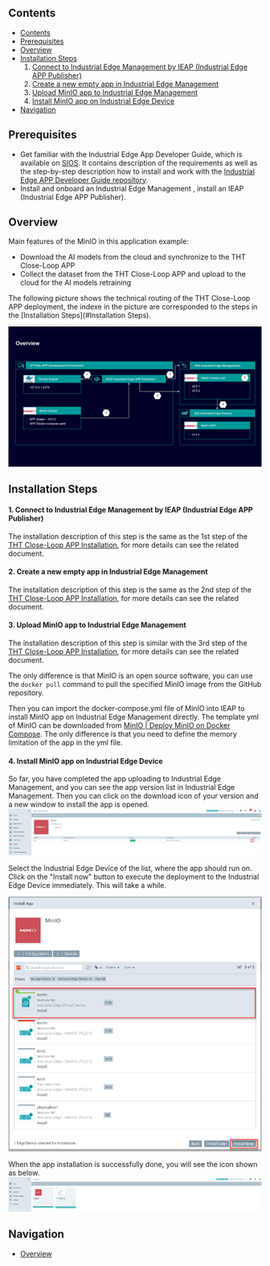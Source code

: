 ## Contents

- [Contents](#Contents)
- [Prerequisites](#Prerequisites)
- [Overview](#Overview)
- [Installation Steps](#Installation-Steps)
  1. [Connect to Industrial Edge Management by IEAP (Industrial Edge APP Publisher)](#1.-Connect-to-Industrial-Edge-Management-by-IEAP-(Industrial-Edge-APP-Publisher))
  2. [Create a new empty app in Industrial Edge Management](#2.-Create-a-new-empty-app-in-Industrial-Edge-Management)
  3. [Upload MinIO app to Industrial Edge Management](#3.-Upload-MinIO-app-to-Industrial-Edge-Management)
  4. [Install MinIO app on Industrial Edge Device](#4.-Install-MinIO-app-on-Industrial-Edge-Device)
- [Navigation](#navigation)



## Prerequisites

- Get familiar with the Industrial Edge App Developer Guide, which is available on [SIOS](https://support.industry.siemens.com/cs/ww/en/view/109795865). It contains description of the requirements as well as the step-by-step description how to install and work with the [Industrial Edge APP Developer Guide repository](https://github.com/industrial-edge/Developer-Guide-Hands-on-App).
- Install and onboard an Industrial Edge Management , install an IEAP (Industrial Edge APP Publisher).



## Overview

Main features of the MinIO in this application example:

- Download the AI models from the cloud and synchronize to the THT Close-Loop APP
- Collect the dataset from the THT Close-Loop APP and upload to the cloud for the AI models retraining

The following picture shows the technical routing of the THT Close-Loop APP deployment, the indexe in the picture are corresponded to the steps in the [Installation Steps](#Installation Steps).

![install_minio_overview](graphics/install_minio_overview.png)



## Installation Steps

#### 1. Connect to Industrial Edge Management by IEAP (Industrial Edge APP Publisher)

The installation description of this step is the same as the 1st step of the [THT Close-Loop APP Installation](./install_THT-Close-Loop-APP.md), for more details can see the related document.

#### 2. Create a new empty app in Industrial Edge Management

The installation description of this step is the same as the 2nd step of the [THT Close-Loop APP Installation](./install_THT-Close-Loop-APP.md), for more details can see the related document.

#### 3. Upload MinIO app to Industrial Edge Management

The installation description of this step is similar with the 3rd step of the [THT Close-Loop APP Installation](./install_THT-Close-Loop-APP.md), for more details can see the related document.

The only difference is that MinIO is an open source software, you can use the `docker pull` command to pull the specified MinIO image from the GitHub repository.

Then you can import the docker-compose.yml file of MinIO into IEAP to install MinIO app on Industrial Edge Management directly. The template yml of MinIO can be downloaded from [MinIO | Deploy MinIO on Docker Compose](https://docs.min.io/docs/deploy-minio-on-docker-compose.html). The only difference is that you need to define the memory limitation of the app in the yml file.

#### 4. Install MinIO app on Industrial Edge Device

So far, you have completed the app uploading to Industrial Edge Management, and you can see the app version list in Industrial Edge Management. Then you can click on the download icon of your version and a new window to install the app is opened. ![install_minio_step4-1](graphics/install_minio_step4-1.png)

Select the Industrial Edge Device of the list, where the app should run on. Click on the "Install now" button to execute the deployment to the Industrial Edge Device immediately. This will take a while.

<img src="graphics/install_minio_step4-2.png" alt="install_minio_step4-1" style="zoom:67%;">

When the app installation is successfully done, you will see the icon shown as below.![image-20220510091032940](graphics/install_minio_step4-3.png)



## Navigation

- [Overview](../README.md)

